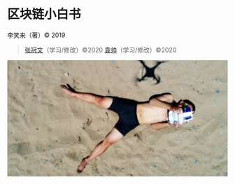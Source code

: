 # 区块链小白书
李笑来（著）&copy; 2019
>[张冠文](http://www.lelebiyou.com)（学习/修改）&copy;2020
>[袁帅](http://mp.weixin.qq.com/profile?src=3&timestamp=1578636440&ver=1&signature=LVow3Ojp3ctOOOitx7VnLBaSr-XVY*LhUXmXeUsanegTSYRIdfRvxYXEvB7MOlBQimg49fI6PZ3b5irHK6TgbQ==)（学习/修改）&copy;2020

![](/images/mmexport1500390819516.jpg)
